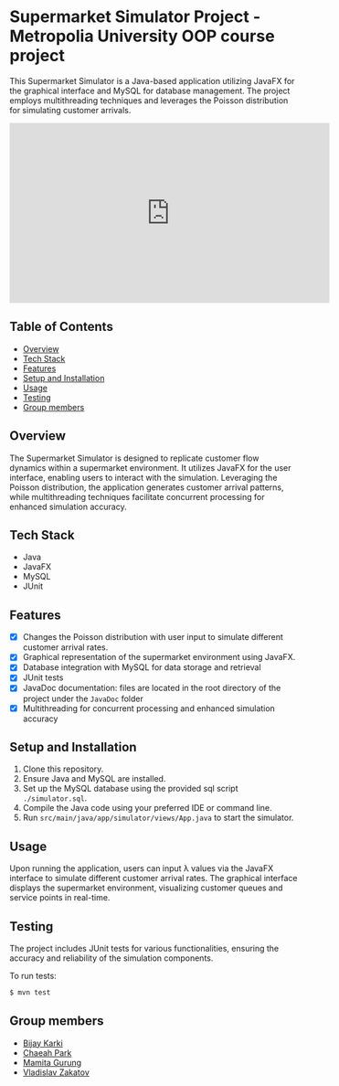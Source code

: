 # Supermarket Simulator Project - Metropolia University OOP course project

This Supermarket Simulator is a Java-based application utilizing JavaFX for the graphical interface and MySQL for
database management. The project employs multithreading techniques and leverages the Poisson distribution for simulating
customer arrivals.

<iframe width="560" height="315" src="https://youtu.be/_EMkGNqOkQY?si=TpGKNYVAiALI25ED" frameborder="0" allowfullscreen></iframe>

## Table of Contents

- [Overview](#overview)
- [Tech Stack](#tech-stack)
- [Features](#features)
- [Setup and Installation](#setup-and-installation)
- [Usage](#usage)
- [Testing](#testing)
- [Group members](#group-members)

## Overview

The Supermarket Simulator is designed to replicate customer flow dynamics within a supermarket environment. It utilizes
JavaFX for the user interface, enabling users to interact with the simulation. Leveraging the Poisson distribution, the
application generates customer arrival patterns, while multithreading techniques facilitate concurrent processing for
enhanced simulation accuracy.

## Tech Stack

- Java
- JavaFX
- MySQL
- JUnit

## Features

- [x] Changes the Poisson distribution with user input to simulate different customer arrival rates.
- [x] Graphical representation of the supermarket environment using JavaFX.
- [x] Database integration with MySQL for data storage and retrieval
- [x] JUnit tests
- [x] JavaDoc documentation: files are located in the root directory of the project under the `JavaDoc` folder
- [x] Multithreading for concurrent processing and enhanced simulation accuracy

## Setup and Installation

1. Clone this repository.
2. Ensure Java and MySQL are installed.
3. Set up the MySQL database using the provided sql script `./simulator.sql`.
4. Compile the Java code using your preferred IDE or command line.
5. Run `src/main/java/app/simulator/views/App.java` to start the simulator.

## Usage

Upon running the application, users can input λ values via the JavaFX interface to simulate different customer arrival
rates. The graphical interface displays the supermarket environment, visualizing customer queues and service points in
real-time.

## Testing

The project includes JUnit tests for various functionalities, ensuring the accuracy and reliability of the simulation
components.

To run tests:

```bash
$ mvn test
```

## Group members

- [Bijay Karki](https://github.com/BijayKarki)
- [Chaeah Park](https://github.com/chepark)
- [Mamita Gurung](https://github.com/Mamita123)
- [Vladislav Zakatov](https://github.com/VlazaIT)
